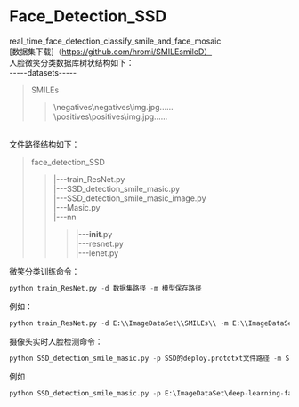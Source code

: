 # Face_Detection_SSD<br>
real_time_face_detection_classify_smile_and_face_mosaic<br>
[数据集下载]（https://github.com/hromi/SMILEsmileD）<br>
人脸微笑分类数据库树状结构如下：<br>
-----datasets----- <br>
>SMILEs<br>
>>\negatives\negatives\img.jpg......<br>
>>\positives\positives\img.jpg......<br>


<br>文件路径结构如下：<br>
>face_detection_SSD<br>
>>|---train_ResNet.py<br>
>>|---SSD_detection_smile_masic.py<br>
>>|---SSD_detection_smile_masic_image.py<br>
>>|---Masic.py<br>
>>|---nn<br>
>>>|---__init__.py<br>
>>>|---resnet.py<br>
>>>|---lenet.py<br>

微笑分类训练命令：<br>
```python
python train_ResNet.py -d 数据集路径 -m 模型保存路径   
```
例如：<br>
```python
python train_ResNet.py -d E:\\ImageDataSet\\SMILEs\\ -m E:\\ImageDataSet\\SMILEs\\resnet.hdf5 
```
摄像头实时人脸检测命令：<br>
```python
python SSD_detection_smile_masic.py -p SSD的deploy.prototxt文件路径 -m SSD模型路径 -cm 微笑分类器模型路径
```
例如<br>
```python
python SSD_detection_smile_masic.py -p E:\ImageDataSet\deep-learning-face-detection\deep-learning-face-detection\deploy.prototxt.txt -m E:\ImageDataSet\deep-learning-face-detection\deep-learning-face-detection\res10_300x300_ssd_iter_140000.caffemodel -cm E:\CVDL\Smiles\lenet.hdf5
```

